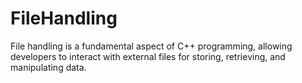 # FileHandling
File handling is a fundamental aspect of C++ programming, allowing developers to interact with external files for storing, retrieving, and manipulating data. 
